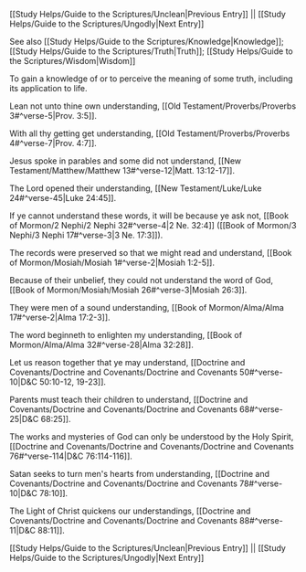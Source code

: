 [[Study Helps/Guide to the Scriptures/Unclean|Previous Entry]]  ||  [[Study Helps/Guide to the Scriptures/Ungodly|Next Entry]]

 See also [[Study Helps/Guide to the Scriptures/Knowledge|Knowledge]]; [[Study Helps/Guide to the Scriptures/Truth|Truth]]; [[Study Helps/Guide to the Scriptures/Wisdom|Wisdom]]

 To gain a knowledge of or to perceive the meaning of some truth, including its application to life.

 Lean not unto thine own understanding, [[Old Testament/Proverbs/Proverbs 3#^verse-5|Prov. 3:5]].

 With all thy getting get understanding, [[Old Testament/Proverbs/Proverbs 4#^verse-7|Prov. 4:7]].

 Jesus spoke in parables and some did not understand, [[New Testament/Matthew/Matthew 13#^verse-12|Matt. 13:12-17]].

 The Lord opened their understanding, [[New Testament/Luke/Luke 24#^verse-45|Luke 24:45]].

 If ye cannot understand these words, it will be because ye ask not, [[Book of Mormon/2 Nephi/2 Nephi 32#^verse-4|2 Ne. 32:4]] ([[Book of Mormon/3 Nephi/3 Nephi 17#^verse-3|3 Ne. 17:3]]).

 The records were preserved so that we might read and understand, [[Book of Mormon/Mosiah/Mosiah 1#^verse-2|Mosiah 1:2-5]].

 Because of their unbelief, they could not understand the word of God, [[Book of Mormon/Mosiah/Mosiah 26#^verse-3|Mosiah 26:3]].

 They were men of a sound understanding, [[Book of Mormon/Alma/Alma 17#^verse-2|Alma 17:2-3]].

 The word beginneth to enlighten my understanding, [[Book of Mormon/Alma/Alma 32#^verse-28|Alma 32:28]].

 Let us reason together that ye may understand, [[Doctrine and Covenants/Doctrine and Covenants/Doctrine and Covenants 50#^verse-10|D&C 50:10-12, 19-23]].

 Parents must teach their children to understand, [[Doctrine and Covenants/Doctrine and Covenants/Doctrine and Covenants 68#^verse-25|D&C 68:25]].

 The works and mysteries of God can only be understood by the Holy Spirit, [[Doctrine and Covenants/Doctrine and Covenants/Doctrine and Covenants 76#^verse-114|D&C 76:114-116]].

 Satan seeks to turn men's hearts from understanding, [[Doctrine and Covenants/Doctrine and Covenants/Doctrine and Covenants 78#^verse-10|D&C 78:10]].

 The Light of Christ quickens our understandings, [[Doctrine and Covenants/Doctrine and Covenants/Doctrine and Covenants 88#^verse-11|D&C 88:11]].

[[Study Helps/Guide to the Scriptures/Unclean|Previous Entry]]  ||  [[Study Helps/Guide to the Scriptures/Ungodly|Next Entry]]